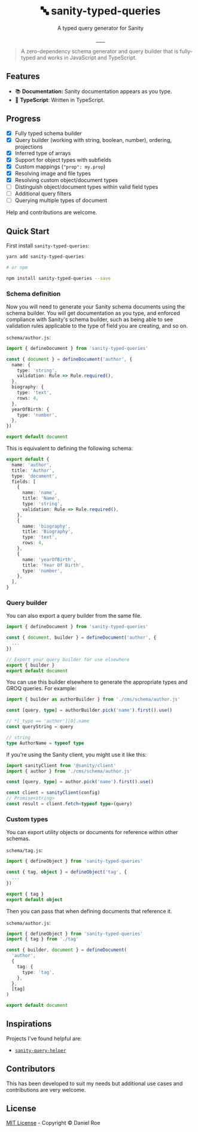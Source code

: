 <h1 align="center">🔤 sanity-typed-queries</h1>
<p align="center">A typed query generator for Sanity</p>

<p align="center">
<a href="https://npmjs.com/package/sanity-typed-queries">
    <img alt="" src="https://img.shields.io/npm/v/sanity-typed-queries/latest.svg?style=flat-square">
</a>
<a href="https://bundlephobia.com/result?p=sanity-typed-queries">
    <img alt="" src="https://img.shields.io/bundlephobia/minzip/sanity-typed-queries?style=flat-square">
</a>
<a href="https://npmjs.com/package/sanity-typed-queries">
    <img alt="" src="https://img.shields.io/npm/dt/sanity-typed-queries.svg?style=flat-square">
</a>
<a href="https://lgtm.com/projects/g/danielroe/sanity-typed-queries">
    <img alt="" src="https://img.shields.io/lgtm/alerts/github/danielroe/sanity-typed-queries?style=flat-square">
</a>
<a href="https://lgtm.com/projects/g/danielroe/sanity-typed-queries">
    <img alt="" src="https://img.shields.io/lgtm/grade/javascript/github/danielroe/sanity-typed-queries?style=flat-square">
</a>
<a href="https://david-dm.org/danielroe/sanity-typed-queries">
    <img alt="" src="https://img.shields.io/david/danielroe/sanity-typed-queries.svg?style=flat-square">
</a>
<a href="https://codecov.io/gh/danielroe/sanity-typed-queries">
    <img alt="" src="https://img.shields.io/codecov/c/github/danielroe/sanity-typed-queries.svg?style=flat-square">
</a>
</p>

> A zero-dependency schema generator and query builder that is fully-typed and works in JavaScript and TypeScript.

## Features

- 📚 **Documentation:** Sanity documentation appears as you type.
- 💪 **TypeScript**: Written in TypeScript.

## Progress

- [x] Fully typed schema builder
- [x] Query builder (working with string, boolean, number), ordering, projections
- [x] Inferred type of arrays
- [x] Support for object types with subfields
- [x] Custom mappings (`"prop": my.prop`)
- [x] Resolving image and file types
- [x] Resolving custom object/document types
- [ ] Distinguish object/document types within valid field types
- [ ] Additional query filters
- [ ] Querying multiple types of document

Help and contributions are welcome.

## Quick Start

First install `sanity-typed-queries`:

```bash
yarn add sanity-typed-queries

# or npm

npm install sanity-typed-queries --save
```

### Schema definition

Now you will need to generate your Sanity schema documents using the schema builder. You will get documentation as you type, and enforced compliance with Sanity's schema builder, such as being able to see validation rules applicable to the type of field you are creating, and so on.

`schema/author.js`:

```ts
import { defineDocument } from 'sanity-typed-queries'

const { document } = defineDocument('author', {
  name: {
    type: 'string',
    validation: Rule => Rule.required(),
  },
  biography: {
    type: 'text',
    rows: 4,
  },
  yearOfBirth: {
    type: 'number',
  },
})

export default document
```

This is equivalent to defining the following schema:

```ts
export default {
  name: 'author',
  title: 'Author',
  type: 'document',
  fields: [
    {
      name: 'name',
      title: 'Name',
      type: 'string',
      validation: Rule => Rule.required(),
    },
    {
      name: 'biography',
      title: 'Biography',
      type: 'text',
      rows: 4,
    },
    {
      name: 'yearOfBirth',
      title: 'Year Of Birth',
      type: 'number',
    },
  ],
}
```

### Query builder

You can also export a query builder from the same file.

```ts
import { defineDocument } from 'sanity-typed-queries'

const { document, builder } = defineDocument('author', {
  ...
})

// Export your query builder for use elsewhere
export { builder }
export default document
```

You can use this builder elsewhere to generate the appropriate types and GROQ queries. For example:

```ts
import { builder as authorBuilder } from './cms/schema/author.js'

const [query, type] = authorBuilder.pick('name').first().use()

// *[_type == 'author'][0].name
const queryString = query

// string
type AuthorName = typeof type
```

If you're using the Sanity client, you might use it like this:

```ts
import sanityClient from '@sanity/client'
import { author } from './cms/schema/author.js'

const [query, type] = author.pick('name').first().use()

const client = sanityClient(config)
// Promise<string>
const result = client.fetch<typeof type>(query)
```

### Custom types

You can export utility objects or documents for reference within other schemas.

`schema/tag.js`:

```ts
import { defineObject } from 'sanity-typed-queries'

const { tag, object } = defineObject('tag', {
  ...
})

export { tag }
export default object
```

Then you can pass that when defining documents that reference it.

`schema/author.js`:

```ts
import { defineObject } from 'sanity-typed-queries'
import { tag } from './tag'

const { builder, document } = defineDocument(
  'author',
  {
    tag: {
      type: 'tag',
    },
  },
  [tag]
)

export default document
```

## Inspirations

Projects I've found helpful are:

- [`sanity-query-helper`](https://github.com/staccx/sanity-query-helper)

## Contributors

This has been developed to suit my needs but additional use cases and contributions are very welcome.

## License

[MIT License](./LICENSE) - Copyright &copy; Daniel Roe
